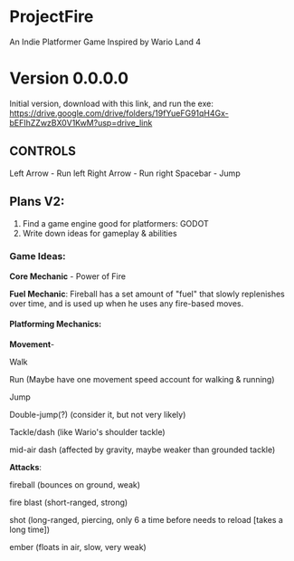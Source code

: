 # ProjectFire
An Indie Platformer Game Inspired by Wario Land 4

# Version 0.0.0.0
Initial version, download with this link, and run the exe: https://drive.google.com/drive/folders/19fYueFG91qH4Gx-bEFIhZZwzBX0V1KwM?usp=drive_link

## CONTROLS
Left Arrow - Run left
Right Arrow - Run right
Spacebar - Jump


## Plans V2:
1. Find a game engine good for platformers: GODOT
2. Write down ideas for gameplay & abilities
### Game Ideas:

**Core Mechanic** - Power of Fire

**Fuel Mechanic**: Fireball has a set amount of "fuel" that slowly replenishes over time, and is used up when he uses any fire-based moves.


#### Platforming Mechanics:

**Movement**-

Walk

Run (Maybe have one movement speed account for walking & running)

Jump

Double-jump(?) (consider it, but not very likely)

Tackle/dash (like Wario's shoulder tackle)

mid-air dash (affected by gravity, maybe weaker than grounded tackle)

**Attacks**:

fireball (bounces on ground, weak)

fire blast (short-ranged, strong)

shot (long-ranged, piercing, only 6 a time before needs to reload [takes a long time])

ember (floats in air, slow, very weak)
